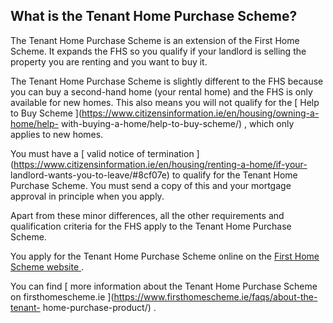 ##  What is the Tenant Home Purchase Scheme?

The Tenant Home Purchase Scheme is an extension of the First Home Scheme. It
expands the FHS so you qualify if your landlord is selling the property you
are renting and you want to buy it.

The Tenant Home Purchase Scheme is slightly different to the FHS because you
can buy a second-hand home (your rental home) and the FHS is only available
for new homes. This also means you will not qualify for the [ Help to Buy
Scheme ](https://www.citizensinformation.ie/en/housing/owning-a-home/help-
with-buying-a-home/help-to-buy-scheme/) , which only applies to new homes.

You must have a [ valid notice of termination
](https://www.citizensinformation.ie/en/housing/renting-a-home/if-your-
landlord-wants-you-to-leave/#8cf07e) to qualify for the Tenant Home Purchase
Scheme. You must send a copy of this and your mortgage approval in principle
when you apply.

Apart from these minor differences, all the other requirements and
qualification criteria for the FHS apply to the Tenant Home Purchase Scheme.

You apply for the Tenant Home Purchase Scheme online on the [ First Home
Scheme website ](https://application.firsthomescheme.ie/main) .

You can find [ more information about the Tenant Home Purchase Scheme on
firsthomescheme.ie ](https://www.firsthomescheme.ie/faqs/about-the-tenant-
home-purchase-product/) .
